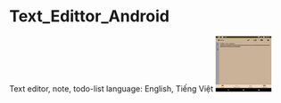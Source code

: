 # Text_Edittor_Android
Text editor, note, todo-list
language: English, Tiếng Việt
<img src="img/s1.png" alt="" style="height: 100px; width: 100px;">
